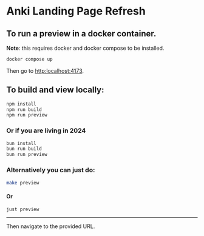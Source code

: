 # Anki Landing Page Refresh

## To run a preview in a docker container. 

**Note**: this requires docker and docker compose to be installed.

```sh
docker compose up
```

Then go to <http:localhost:4173>.


## To build and view locally:

```sh
npm install
npm run build
npm run preview
```

### Or if you are living in 2024

```sh
bun install
bun run build
bun run preview
```

### Alternatively you can just do:

```sh
make preview
```

#### Or

```sh
just preview
```

---

Then navigate to the provided URL.
